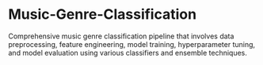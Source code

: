 # Music-Genre-Classification
Comprehensive music genre classification pipeline that involves data preprocessing, feature engineering, model training, hyperparameter tuning, and model evaluation using various classifiers and ensemble techniques.

